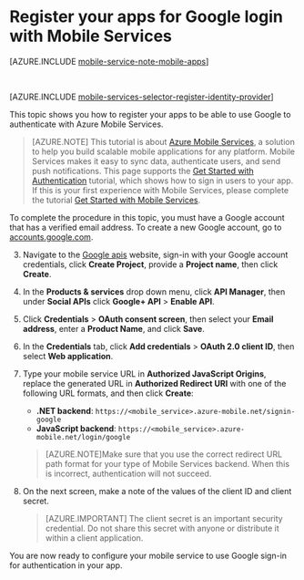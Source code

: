 <properties
	pageTitle="Register for Google authentication | Microsoft Azure"
	description="Learn how to register your apps to use Google to authenticate with Azure Mobile Services."
	services="mobile-services"
	documentationCenter="android"
	authors="ggailey777"
	manager="dwrede"
	editor=""/>


<tags 
	ms.service="mobile-services" 
	ms.workload="mobile" 
	ms.tgt_pltfrm="mobile-android" 
	ms.devlang="multiple" 
	ms.topic="article" 
	ms.date="07/21/2016" 
	ms.author="glenga"/>

# Register your apps for Google login with Mobile Services

[AZURE.INCLUDE [mobile-service-note-mobile-apps](../../includes/mobile-services-note-mobile-apps.md)]

&nbsp;


[AZURE.INCLUDE [mobile-services-selector-register-identity-provider](../../includes/mobile-services-selector-register-identity-provider.md)]

This topic shows you how to register your apps to be able to use Google to authenticate with Azure Mobile Services.

>[AZURE.NOTE] This tutorial is about [Azure Mobile Services](https://azure.microsoft.com/services/mobile-services/), a solution to help you build scalable mobile applications for any platform. Mobile Services makes it easy to sync data, authenticate users, and send push notifications. This page supports the [Get Started with Authentication](mobile-services-ios-get-started-users.md) tutorial, which shows how to sign in users to your app.
<br/>If this is your first experience with Mobile Services, please complete the tutorial [Get Started with Mobile Services](mobile-services-ios-get-started.md).

To complete the procedure in this topic, you must have a Google account that has a verified email address. To create a new Google account, go to <a href="http://go.microsoft.com/fwlink/p/?LinkId=268302" target="_blank">accounts.google.com</a>.

3. Navigate to the [Google apis](http://go.microsoft.com/fwlink/p/?LinkId=268303) website, sign-in with your Google account credentials, click **Create Project**, provide a **Project name**, then click **Create**.

4. In the **Products & services** drop down menu, click **API Manager**, then under **Social APIs** click **Google+ API** > **Enable API**.

5. Click **Credentials** > **OAuth consent screen**, then select your **Email address**,  enter a **Product Name**, and click **Save**.

6. In the **Credentials** tab, click **Add credentials** > **OAuth 2.0 client ID**, then select **Web application**.


7. Type your mobile service URL in **Authorized JavaScript Origins**, replace the generated URL in **Authorized Redirect URI** with one of the following URL formats, and then click **Create**:
 

	+ **.NET backend**: `https://<mobile_service>.azure-mobile.net/signin-google`
	+ **JavaScript backend**: `https://<mobile_service>.azure-mobile.net/login/google`

	 >[AZURE.NOTE]Make sure that you use the correct redirect URL path format for your type of Mobile Services backend. When this is incorrect, authentication will not succeed.

8. On the next screen, make a note of the values of the client ID and client secret.

    > [AZURE.IMPORTANT] The client secret is an important security credential. Do not share this secret with anyone or distribute it within a client application.

You are now ready to configure your mobile service to use Google sign-in for authentication in your app.

<!-- Anchors. -->

<!-- Images. -->

<!-- URLs. -->

[Google apis]: http://go.microsoft.com/fwlink/p/?LinkId=268303
[Get started with authentication]: /develop/mobile/tutorials/get-started-with-users-dotnet/
